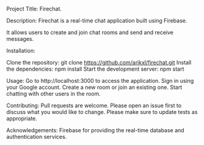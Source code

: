 Project Title: Firechat.


Description: Firechat is a real-time chat application built using Firebase.

It allows users to create and join chat rooms and send and receive messages.


Installation:

Clone the repository: git clone https://github.com/arikxl/firechat.git
Install the dependencies: npm install
Start the development server: npm start


Usage:
Go to http://localhost:3000 to access the application.
Sign in using your Google account.
Create a new room or join an existing one.
Start chatting with other users in the room.


Contributing:
Pull requests are welcome.
Please open an issue first to discuss what you would like to change.
Please make sure to update tests as appropriate.


Acknowledgements:
Firebase for providing the real-time database and authentication services.
